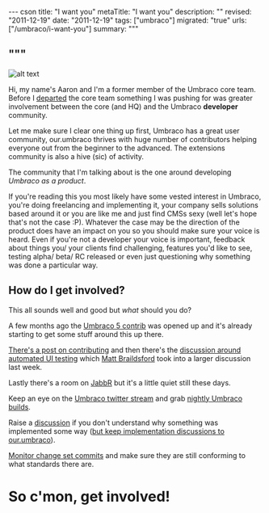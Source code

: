 --- cson
title: "I want you"
metaTitle: "I want you"
description: ""
revised: "2011-12-19"
date: "2011-12-19"
tags: ["umbraco"]
migrated: "true"
urls: ["/umbraco/i-want-you"]
summary: """

"""
---
![alt text][1]

Hi, my name's Aaron and I'm a former member of the Umbraco core team. Before I [departed][2] the core team something I was pushing for was greater involvement between the core (and HQ) and the Umbraco **developer** community.

Let me make sure I clear one thing up first, Umbraco has a great user community, our.umbraco thrives with huge number of contributors helping everyone out from the beginner to the advanced. The extensions community is also a hive (sic) of activity.

The community that I'm talking about is the one around developing *Umbraco as a product*.

If you're reading this you most likely have some vested interest in Umbraco, you're  doing freelancing and implementing it, your company sells solutions based around it or you are like me and just find CMSs sexy (well let's hope that's not the case :P). Whatever the case may be the direction of the product does have an impact on you so you should make sure your voice is heard. Even if you're not a developer your voice is important, feedback about things you/ your clients find challenging, features you'd like to see, testing alpha/ beta/ RC released or even just questioning why something was done a particular way.

## How do I get involved?

This all sounds well and good but *what* should you do?

A few months ago the [Umbraco 5 contrib][3] was opened up and it's already starting to get some stuff around this up there.

[There's a post on contributing][4] and then there's the [discussion around automated UI testing][5] which [Matt Braildsford][6] took into a larger discussion last week.

Lastly there's a room on [JabbR][7] but it's a little quiet still these days.

Keep an eye on the [Umbraco twitter stream][8] and grab [nightly Umbraco builds][9].

Raise a [discussion][10] if you don't understand why something was implemented some way ([but keep implementation discussions to our.umbraco][11]).

[Monitor change set commits][12] and make sure they are still conforming to what standards there are.

# So c'mon, get involved!


  [1]: http://www.aaron-powell.com/get/i-want-you.jpg "I want you"
  [2]: http://www.aaron-powell.com/umbraco/so-long-and-thanks-for-all-the-fish
  [3]: http://umbraco5contrib.codeplex.com/
  [4]: http://umbraco5contrib.codeplex.com/discussions/279569
  [5]: http://umbraco5contrib.codeplex.com/discussions/279728
  [6]: http://blog.mattbrailsford.com/
  [7]: http://uchat.mattbrailsford.com/
  [8]: http://twitter.com/#!/search/%23Umbraco
  [9]: http://nightly.umbraco.org/
  [10]: http://umbraco5contrib.codeplex.com/discussions
  [11]: http://our.umbraco.org/
  [12]: http://umbraco.codeplex.com/SourceControl/list/changesets